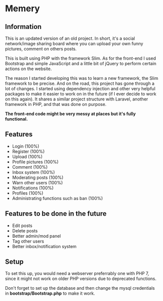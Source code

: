 <h1>Memery</h1>

<h2>Information</h2>
<p>This is an updated version of an old project. In short, it's a social network/image sharing board where you can upload your own funny pictures, comment on others posts.</p>
<p>This is built using PHP with the framework Slim. As for the front-end I used Bootstrap and simple JavaScript and a little bit of jQuery to perform certain actions on the website.</p>
<p>The reason I started developing this was to learn a new framework, the Slim framework to be precise. And on the road, this project has gone through a lot of changes. I started using dependency injection and other very helpful packages to make it easier to work on in the future (if I ever decide to work on this again). It shares a similar project structure with Laravel, another framework in PHP, and that was done on purpose.</p>

<b>The front-end code might be very messy at places but it's fully functional.</b>

<h2>Features</h2>

<ul>
    <li>Login (100%)</li>
    <li>Register (100%)</li>
    <li>Upload (100%)</li>
    <li>Profile pictures (100%)</li>
    <li>Comment (100%)</li>
    <li>Inbox system (100%)</li>
    <li>Moderating posts (100%)</li>
    <li>Warn other users (100%)</li>
    <li>Notifications (100%)</li>
    <li>Profiles (100%)</li>
    <li>Administrating functions such as ban (100%)</li>
</ul>

<h2>Features to be done in the future</h2>
<ul>
    <li>Edit posts</li>
    <li>Delete posts</li>
    <li>Better admin/mod panel</li>
    <li>Tag other users</li>
    <li>Better inbox/notification system</li>
</ul>

<h2>Setup</h2>
<p>To set this up, you would need a webserver preferrably one with PHP 7, since it might not work on older PHP versions due to deprecated functions.</p>
<p>Don't forget to set up the database and then change the mysql credentials in <b>bootstrap/Bootstrap.php</b> to make it work.</p>
